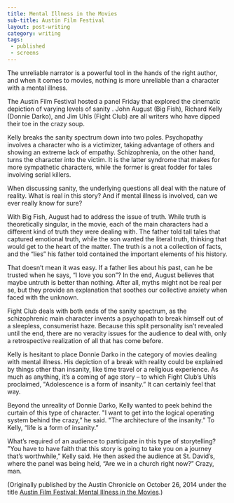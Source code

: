```yaml
---
title: Mental Illness in the Movies
sub-title: Austin Film Festival
layout: post-writing
category: writing
tags:
 - published
 - screens
---
```

The unreliable narrator is a powerful tool in the hands of the right author, and when it comes to movies, nothing is more unreliable than a character with a mental illness.

The Austin Film Festival hosted a panel Friday that explored the cinematic depiction of varying levels of sanity . John August (Big Fish), Richard Kelly (Donnie Darko), and Jim Uhls (Fight Club) are all writers who have dipped their toe in the crazy soup.
 
Kelly breaks the sanity spectrum down into two poles. Psychopathy involves a character who is a victimizer, taking advantage of others and showing an extreme lack of empathy. Schizophrenia, on the other hand, turns the character into the victim. It is the latter syndrome that makes for more sympathetic characters, while the former is great fodder for tales involving serial killers.
  
When discussing sanity, the underlying questions all deal with the nature of reality. What is real in this story? And if mental illness is involved, can we ever really know for sure?
 
With Big Fish, August had to address the issue of truth. While truth is theoretically singular, in the movie, each of the main characters had a different kind of truth they were dealing with. The father told tall tales that captured emotional truth, while the son wanted the literal truth, thinking that would get to the heart of the matter. The truth is a not a collection of facts, and the “lies” his father told contained the important elements of his history.
 
That doesn’t mean it was easy. If a father lies about his past, can he be trusted when he says, “I love you son”? In the end, August believes that maybe untruth is better than nothing. After all, myths might not be real per se, but they provide an explanation that soothes our collective anxiety when faced with the unknown.

Fight Club deals with both ends of the sanity spectrum, as the schizophrenic main character invents a psychopath to break himself out of a sleepless, consumerist haze. Because this split personality isn’t revealed until the end, there are no veracity issues for the audience to deal with, only a retrospective realization of all that has come before.
  
Kelly is hesitant to place Donnie Darko in the category of movies dealing with mental illness. His depiction of a break with reality could be explained by things other than insanity, like time travel or a religious experience. As much as anything, it’s a coming of age story – to which Fight Club’s Uhls proclaimed, "Adolescence is a form of insanity.” It can certainly feel that way.
 
Beyond the unreality of Donnie Darko, Kelly wanted to peek behind the curtain of this type of character. "I want to get into the logical operating system behind the crazy,” he said. "The architecture of the insanity.” To Kelly, “life is a form of insanity.”
 
What’s required of an audience to participate in this type of storytelling? "You have to have faith that this story is going to take you on a journey that’s worthwhile,” Kelly said. He then asked the audience at  St. David’s, where the panel was being held, “Are we in a church right now?”
Crazy, man.

<!-- <a href="" target="blank">
  <img src="" alt="">
</a> -->

(Originally published by the Austin Chronicle on October 26, 2014 under the title [Austin Film Festival: Mental Illness in the Movies](http://www.austinchronicle.com/daily/screens/2014-10-26/austin-film-festival-mental-illness-in-the-movies/).)